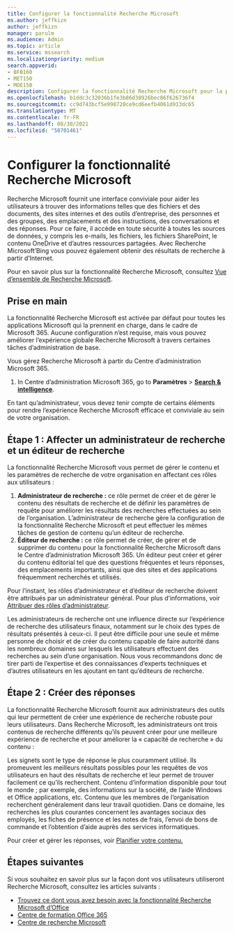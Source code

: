 ```yaml
---
title: Configurer la fonctionnalité Recherche Microsoft
ms.author: jeffkizn
author: jeffkizn
manager: parulm
ms.audience: Admin
ms.topic: article
ms.service: mssearch
ms.localizationpriority: medium
search.appverid:
- BFB160
- MET150
- MOE150
description: Configurer la fonctionnalité Recherche Microsoft pour la première fois.
ms.openlocfilehash: b1ddc3c32036b1fe3b86d38926bec86f626736f4
ms.sourcegitcommit: cc9d743bcf5e998720ce9cd6eefb4061d913dc65
ms.translationtype: MT
ms.contentlocale: fr-FR
ms.lasthandoff: 08/30/2021
ms.locfileid: "58701461"
---
```

# <a name="set-up-microsoft-search"></a>Configurer la fonctionnalité Recherche Microsoft

Recherche Microsoft fournit une interface conviviale pour aider les utilisateurs à trouver des informations telles que des fichiers et des documents, des sites internes et des outils d’entreprise, des personnes et des groupes, des emplacements et des instructions, des conversations et des réponses. Pour ce faire, il accède en toute sécurité à toutes les sources de données, y compris les e-mails, les fichiers, les fichiers SharePoint, le contenu OneDrive et d’autres ressources partagées. Avec Recherche Microsoft’Bing vous pouvez également obtenir des résultats de recherche à partir d’Internet.

Pour en savoir plus sur la fonctionnalité Recherche Microsoft, consultez [Vue d’ensemble de Recherche Microsoft](overview-microsoft-search.md).

## <a name="get-started"></a>Prise en main

La fonctionnalité Recherche Microsoft est activée par défaut pour toutes les applications Microsoft qui la prennent en charge, dans le cadre de Microsoft 365. Aucune configuration n’est requise, mais vous pouvez améliorer l’expérience globale Recherche Microsoft à travers certaines tâches d’administration de base.

Vous gérez Recherche Microsoft à partir du Centre d’administration Microsoft 365.

1. In Centre d’administration Microsoft 365, go to **Paramètres**  >  [**Search & intelligence**](https://admin.microsoft.com/Adminportal/Home#/MicrosoftSearch).

En tant qu’administrateur, vous devez tenir compte de certains éléments pour rendre l’expérience Recherche Microsoft efficace et conviviale au sein de votre organisation.

## <a name="step-1-assign-search-admin-and-search-editor"></a>Étape 1 : Affecter un administrateur de recherche et un éditeur de recherche

La fonctionnalité Recherche Microsoft vous permet de gérer le contenu et les paramètres de recherche de votre organisation en affectant ces rôles aux utilisateurs :

1. **Administrateur de recherche :** ce rôle permet de créer et de gérer le contenu des résultats de recherche et de définir les paramètres de requête pour améliorer les résultats des recherches effectuées au sein de l’organisation. L’administrateur de recherche gère la configuration de la fonctionnalité Recherche Microsoft et peut effectuer les mêmes tâches de gestion de contenu qu’un éditeur de recherche.
2. **Éditeur de recherche :** ce rôle permet de créer, de gérer et de supprimer du contenu pour la fonctionnalité Recherche Microsoft dans le Centre d’administration Microsoft 365. Un éditeur peut créer et gérer du contenu éditorial tel que des questions fréquentes et leurs réponses, des emplacements importants, ainsi que des sites et des applications fréquemment recherchés et utilisés.

Pour l’instant, les rôles d’administrateur et d’éditeur de recherche doivent être attribués par un administrateur général. Pour plus d’informations, voir [Attribuer des rôles d’administrateur](/office365/admin/add-users/assign-admin-roles?view=o365-worldwide).

Les administrateurs de recherche ont une influence directe sur l’expérience de recherche des utilisateurs finaux, notamment sur le choix des types de résultats présentés à ceux-ci. Il peut être difficile pour une seule et même personne de choisir et de créer du contenu capable de faire autorité dans les nombreux domaines sur lesquels les utilisateurs effectuent des recherches au sein d’une organisation. Nous vous recommandons donc de tirer parti de l’expertise et des connaissances d’experts techniques et d’autres utilisateurs en les ajoutant en tant qu’éditeurs de recherche.

## <a name="step-2-create-answers"></a>Étape 2 : Créer des réponses

La fonctionnalité Recherche Microsoft fournit aux administrateurs des outils qui leur permettent de créer une expérience de recherche robuste pour leurs utilisateurs. Dans Recherche Microsoft, les administrateurs ont trois contenus de recherche différents qu’ils peuvent créer pour une meilleure expérience de recherche et pour améliorer la « capacité de recherche » du contenu :

Les signets sont le type de réponse le plus couramment utilisé. Ils promeuvent les meilleurs résultats possibles pour les requêtes de vos utilisateurs en haut des résultats de recherche et leur permet de trouver facilement ce qu’ils recherchent.
Contenu d’information disponible pour tout le monde ; par exemple, des informations sur la société, de l’aide Windows et Office applications, etc. Contenu que les membres de l’organisation recherchent généralement dans leur travail quotidien. Dans ce domaine, les recherches les plus courantes concernent les avantages sociaux des employés, les fiches de présence et les notes de frais, l’envoi de bons de commande et l’obtention d’aide auprès des services informatiques.

Pour créer et gérer les réponses, voir [Planifier votre contenu.](plan-your-content.md)

## <a name="next-steps"></a>Étapes suivantes

Si vous souhaitez en savoir plus sur la façon dont vos utilisateurs utiliseront Recherche Microsoft, consultez les articles suivants :

- [Trouvez ce dont vous avez besoin avec la fonctionnalité Recherche Microsoft d’Office](https://support.office.com/article/find-what-you-need-with-microsoft-search-in-office-2457d4d8-48a8-4ad4-ab89-5a0657aa8446)
- [Centre de formation Office 365](https://support.office.com/office-training-center)
- [Centre de recherche Microsoft](https://support.office.com/article/-working-title-microsoft-search-center-b8bf5a2c-7515-40a9-9a6a-b8ed382c86bc)